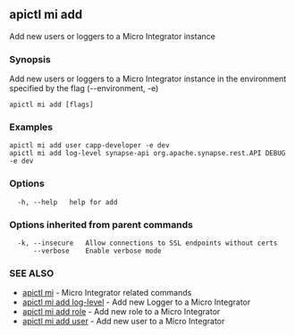 ## apictl mi add

Add new users or loggers to a Micro Integrator instance

### Synopsis

Add new users or loggers to a Micro Integrator instance in the environment specified by the flag (--environment, -e)

```
apictl mi add [flags]
```

### Examples

```
apictl mi add user capp-developer -e dev
apictl mi add log-level synapse-api org.apache.synapse.rest.API DEBUG -e dev
```

### Options

```
  -h, --help   help for add
```

### Options inherited from parent commands

```
  -k, --insecure   Allow connections to SSL endpoints without certs
      --verbose    Enable verbose mode
```

### SEE ALSO

* [apictl mi](apictl_mi.md)	 - Micro Integrator related commands
* [apictl mi add log-level](apictl_mi_add_log-level.md)	 - Add new Logger to a Micro Integrator
* [apictl mi add role](apictl_mi_add_role.md)	 - Add new role to a Micro Integrator
* [apictl mi add user](apictl_mi_add_user.md)	 - Add new user to a Micro Integrator

